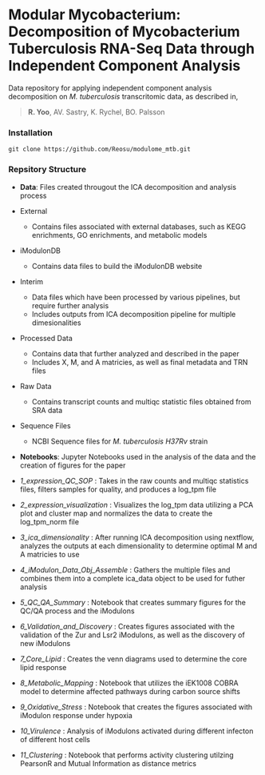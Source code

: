 # Modular Mycobacterium: Decomposition of Mycobacterium Tuberculosis RNA-Seq Data through Independent Component Analysis

Data repository for applying independent component analysis decomposition on *M. tuberculosis* transcritomic data, as described in, 

> **R. Yoo**, AV. Sastry, K. Rychel, BO. Palsson 

### Installation
~~~~~~~~~~~~
git clone https://github.com/Reosu/modulome_mtb.git
~~~~~~~~~~~~

### Repsitory Structure
+ **Data**: Files created througout the ICA decomposition and analysis process
 + External
   + Contains files associated with external databases, such as KEGG enrichments, GO enrichments, and metabolic models
 + iModulonDB
   + Contains data files to build the iModulonDB website
 + Interim
   + Data files which have been processed by various pipelines, but require further analysis
   + Includes outputs from ICA decomposition pipeline for multiple dimesionalities
 + Processed Data
   + Contains data that further analyzed and described in the paper
   + Includes X, M, and A matricies, as well as final metadata and TRN files
 + Raw Data
   + Contains transcript counts and multiqc statistic files obtained from SRA data
 + Sequence Files
   + NCBI Sequence files for *M. tuberculosis H37Rv* strain

+ **Notebooks**: Jupyter Notebooks used in the analysis of the data and the creation of figures for the paper
 + *1_expression_QC_SOP* : Takes in the raw counts and multiqc statistics files, filters samples for quality, and produces a log_tpm file
 + *2_expression_visualization* : Visualizes the log_tpm data utilizing a PCA plot and cluster map and normalizes the data to create the log_tpm_norm file
 + *3_ica_dimensionality* : After running ICA decomposition using nextflow, analyzes the outputs at each dimensionality to determine optimal M and A matricies to use
 + *4_iModulon_Data_Obj_Assemble* : Gathers the multiple files and combines them into a complete ica_data object to be used for futher analysis
 + *5_QC_QA_Summary* : Notebook that creates summary figures for the QC/QA process and the iModulons
 + *6_Validation_and_Discovery* : Creates figures associated with the validation of the Zur and Lsr2 iModulons, as well as the discovery of new iModulons
 + *7_Core_Lipid* : Creates the venn diagrams used to determine the core lipid response
 + *8_Metabolic_Mapping* : Notebook that utilizes the iEK1008 COBRA model to determine affected pathways during carbon source shifts
 + *9_Oxidative_Stress* : Notebook that creates the figures associated with iModulon response under hypoxia
 + *10_Virulence* : Analysis of iModulons activated during different infecton of different host cells
 + *11_Clustering* : Notebook that performs activity clustering utilzing PearsonR and Mutual Information as distance metrics

